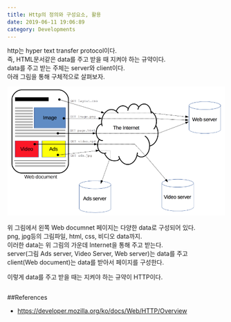 ```yaml
---
title: Http의 정의와 구성요소, 활용
date: 2019-06-11 19:06:89
category: Developments
---
```


http는 hyper text transfer protocol이다.  
즉, HTML문서같은 data를 주고 받을 때 지켜야 하는 규약이다.  
data를 주고 받는 주체는 server와 client이다.  
아래 그림을 통해 구체적으로 살펴보자.

![](./images/http.png)

위 그림에서 왼쪽 Web documnet 페이지는 다양한 data로 구성되어 있다.  
png, jpg등의 그림파일, html, css, 비디오 data까지.  
이러한 data는 위 그림의 가운데 Internet을 통해 주고 받는다.  
server(그림 Ads server, Video Server, Web server)는 data를 주고  
client(Web document)는 data를 받아서 페이지를 구성한다.  
  
이렇게 data를 주고 받을 때는 지켜야 하는 규약이 HTTP이다.

##


##References

- https://developer.mozilla.org/ko/docs/Web/HTTP/Overview